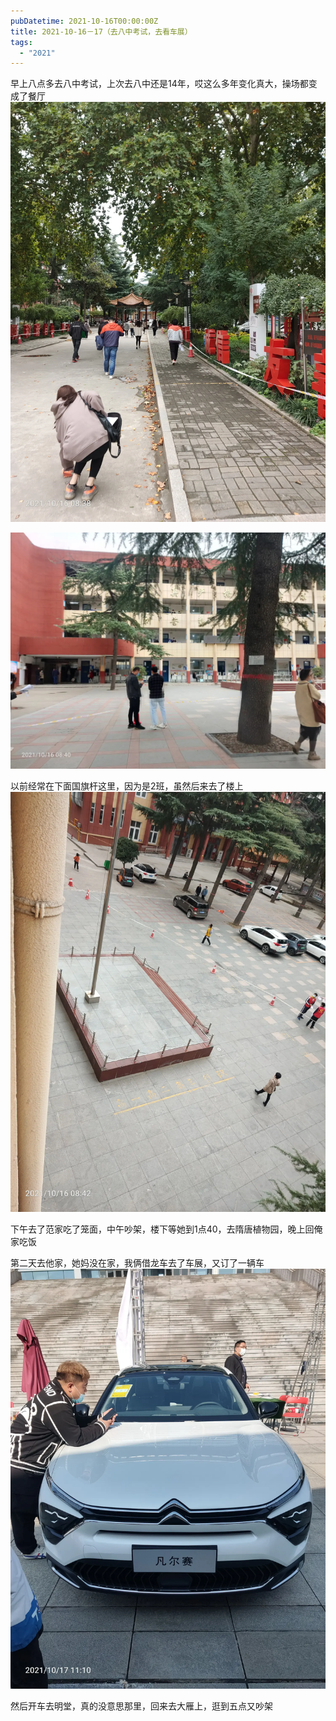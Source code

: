```yaml
---
pubDatetime: 2021-10-16T00:00:00Z
title: 2021-10-16－17（去八中考试，去看车展）
tags:
  - "2021"
---
```


早上八点多去八中考试，上次去八中还是14年，哎这么多年变化真大，操场都变成了餐厅![](../../img/6904315-b11f025bc36fd349.jpg)

![](../../img/6904315-3868b1329910dfc1.jpg)

以前经常在下面国旗杆这里，因为是2班，虽然后来去了楼上![](../../img/6904315-cfbcd9406255c64f.jpg)

下午去了范家吃了笼面，中午吵架，楼下等她到1点40，去隋唐植物园，晚上回俺家吃饭

第二天去他家，她妈没在家，我俩借龙车去了车展，又订了一辆车![](../../img/6904315-69bd1a9ae9493df1.jpg)

然后开车去明堂，真的没意思那里，回来去大雁上，逛到五点又吵架
